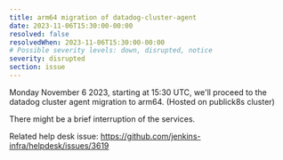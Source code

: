 ```yaml
---
title: arm64 migration of datadog-cluster-agent
date: 2023-11-06T15:30:00-00:00
resolved: false
resolvedWhen: 2023-11-06T15:30:00-00:00
# Possible severity levels: down, disrupted, notice
severity: disrupted
section: issue
---
```


<!-- [Final message]

The operation finished with success, no interruption of services.

[Initial message] -->

Monday November 6 2023, starting at 15:30 UTC, we'll proceed to the datadog cluster agent migration to arm64. (Hosted on publick8s cluster)

There might be a brief interruption of the services.

Related help desk issue: https://github.com/jenkins-infra/helpdesk/issues/3619

